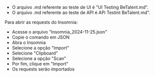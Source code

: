- O arquivo .md referente ao teste de UI é "UI Testing BeTalent.md".
- O arquivo .md referente ao teste de API é APi Testint BeTalent.md".

Para abrir as requests do Insomnia:
- Acesse o arquivo "Insomnia_2024-11-25.json"
- Copie o comando em JSON
- Abra o Insomnia
- Selecione a opção "Import"
- Selecione "Clipboard"
- Selecione a opção "Scan"
- Por fim, clique em "Import"
- Os requests serão importados
